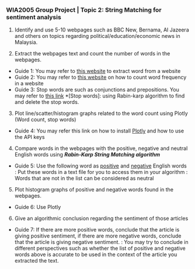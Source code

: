 ### WIA2005 Group Project | Topic 2: String Matching for sentiment analysis

1. Identify and use 5-10 webpages such as BBC New, Bernama, Al Jazeera and others on topics regarding political/education/economic news in Malaysia.

2. Extract the webpages text and count the number of words in the webpages.
  + Guide 1: You may refer to [this website](https://www.textise.net) to extract word from a website 
  + Guide 2: You may refer to [this website](https://programminghistorian.org/lessons/counting-frequencies) on how to count word frequency in a website
  + Guide 3: Stop words are such as conjunctions and prepositions. You may refer to [this link](https://www.ranks.nl/stopwords)
  *[Stop words]: using Rabin-karp algorithm to find and delete the stop words.

3. Plot line/scatter/histogram graphs related to the word count using Plotly (Word count, stop words)
  + Guide 4: You may refer this link on how to install [Plotly](https://plot.ly/python/getting-started/) and how to use the API keys

4. Compare words in the webpages with the positive, negative and neutral English words using **_Rabin-Karp String Matching algorithm_**
  + Guide 5: Use the following word as [positive](http://positivewordsresearch.com/list-of-positive-words/) and [negative](http://positivewordsresearch.com/list-of-negative-words/) English words  
    : Put these words in a text file for you to access them in your algorithm
    : Words that are not in the list can be considered as neutral
    
5. Plot histogram graphs of positive and negative words found in the webpages.
  + Guide 6: Use Plotly
  
6. Give an algorithmic conclusion regarding the sentiment of those articles
  + Guide 7: If there are more positive words, conclude that the article is giving positive sentiment, if there are more negative words, conclude that the article is giving negative sentiment.
  : You may try to conclude in different perspectives such as whether the list of positive and negative words above is accurate to be used in the context of the article you extracted the text.
